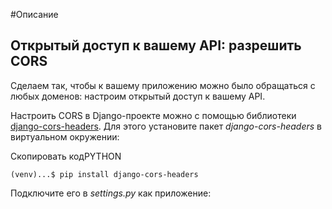 #Описание 
## Открытый доступ к вашему API: разрешить CORS

Сделаем так, чтобы к вашему приложению можно было обращаться с любых доменов: настроим открытый доступ к вашему API.

Настроить CORS в Django-проекте можно с помощью библиотеки [django-cors-headers](https://github.com/adamchainz/django-cors-headers). Для этого установите пакет _django-cors-headers_ в виртуальном окружении:

Скопировать кодPYTHON

```
(venv)...$ pip install django-cors-headers 
```

Подключите его в _settings.py_ как приложение:
